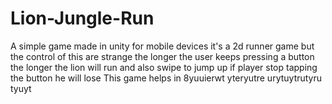 # Lion-Jungle-Run
A simple game made in unity for mobile devices it's a 2d runner game but the control of this are strange the longer the user keeps pressing a button the longer the lion will run and also swipe to jump up if player stop tapping the button he will lose
This game helps in
8yuuierwt
yteryutre
urytuytrutyru
tyuyt
